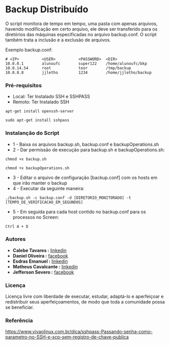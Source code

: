 # Backup Distribuído
 
O script monitora de tempo em tempo, uma pasta com apenas arquivos, havendo modificação em certo arquivo, ele deve ser transferido para os diretórios das máquinas especificadas no arquivo backup.conf. O script também trata a inclusão e a exclusão de arquivos.

Exemplo backup.conf:
```
# <IP>          <USER>      	<PASSWORD>	<DIR>
10.0.0.1        alunoufc       	super122	/home/alunoufc/bkp
10.0.14.54    	root            toor		/tmp/backup
10.0.8.8        jjletho         1234		/home/jjletho/backup
```

### Pré-requisitos

- Local: Ter Instalado SSH e SSHPASS
- Remoto: Ter Instalado SSH

```
apt-get install openssh-server
```
```
sudo apt-get install sshpass
```


### Instalanção do Script

- 1 - Baixa os arquivos backup.sh, backup.conf e backupOperations.sh
- 2 - Dar permissão de execução para backup.sh e backupOperations.sh:  
```
chmod +x backup.sh
```
```
chmod +x backupOperations.sh
```
- 3 - Editar o arquivo de configuração [backup.conf] com os hosts em que irão manter o backup
- 4 - Executar da seguinte maneira: 
```
./backup.sh -c backup.conf -d [DIRETORIO_MONITORADO] -t [TEMPO_DE_VERIFICACAO_EM_SEGUNDOS]
```
- 5 - Em seguida para cada host contido no backup.conf para os processos no Screen:
```
Ctrl A + D
```
### Autores

* **Calebe Tavares :** [linkedin](https://www.linkedin.com/in/calebe-tavares-056139119/) 
* **Daniel Oliveira :** [facebook](https://www.facebook.com/Daniel.krt500) 
* **Esdras Emanuel :** [linkedin](https://www.linkedin.com/in/esdras-emanuel)  
* **Matheus Cavalcante :** [linkedin](https://www.linkedin.com/in/matheus-cavalcante-228139119/)  
* **Jefferson Severo :** [facebook](https://www.facebook.com/jefferson.severo.16)

### Licença

Licença livre com liberdade de executar, estudar, adaptá-lo e aperfeiçoar e redistribuir seus aperfeiçoamentos, de modo que toda a comunidade possa se beneficiar.

### Referência

https://www.vivaolinux.com.br/dica/sshpass-Passando-senha-como-parametro-no-SSH-e-scp-sem-registro-de-chave-publica
